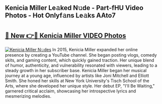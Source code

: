 ## Kenicia Miller Le𝚊ked N𝚞de - Part-fHU Video Photos - Hot Onlyf𝚊ns Le𝚊ks AAto7

# <h2><a href="http://ac29813.deff.icu/?id=Kenicia+Miller">🔗 New 👉🔴 Kenicia Miller VIDEO Photos</a></h2>

[![Kenicia Miller N𝚞des](https://i.imgur.com/rIISA9y.gif)](http://ac29813.deff.icu/?id=Kenicia+Miller)
In 2015, Kenicia Miller expanded her online presence by creating a YouTube channel. She began posting vlogs, comedy skits, and gaming content, which quickly gained traction. Her unique blend of humor, authenticity, and vulnerability resonated with viewers, leading to a steady growth in her subscriber base. Kenicia Miller began her musical journey at a young age, influenced by artists like Joni Mitchell and Elliott Smith. She honed her skills at New York University's Tisch School of the Arts, where she developed her unique style. Her debut EP, "I'll Be Waiting," garnered critical acclaim, showcasing her introspective lyrics and mesmerizing melodies.
